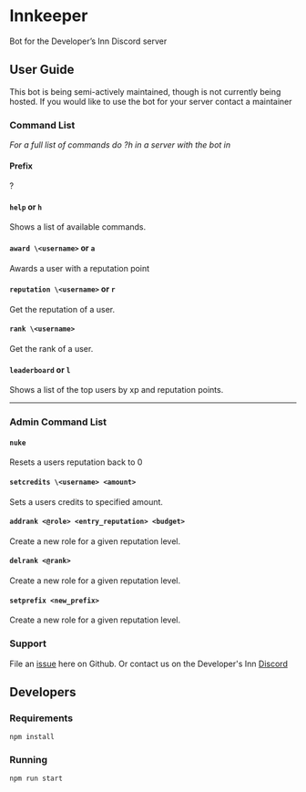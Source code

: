 # Innkeeper


Bot for the Developer’s Inn Discord server

## User Guide

This bot is being semi-actively maintained, though is not currently being hosted. If you would like to use the bot for your server contact a maintainer

### Command List
*For a full list of commands do ?h in a server with the bot in*
#### Prefix
?
#### `help` or `h`
Shows a list of available commands.
#### `award \<username>` or `a`
Awards a user with a reputation point
#### `reputation \<username>` or `r`
Get the reputation of a user.
#### `rank \<username>`
Get the rank of a user.
#### `leaderboard` or `l`
Shows a list of the top users by xp and reputation points.

---

### Admin Command List

#### `nuke`
Resets a users reputation back to 0
#### `setcredits \<username> <amount>`
Sets a users credits to specified amount.
#### `addrank <@role> <entry_reputation> <budget>`
Create a new role for a given reputation level.
#### `delrank <@rank>`
Create a new role for a given reputation level.
#### `setprefix <new_prefix>`
Create a new role for a given reputation level.

### Support

File an [issue](https://github.com/dev-inn/innkeeper/issues) here on Github. Or contact us on the Developer's Inn <a href="https://discord.gg/va3eAbg">Discord</a>

## Developers

### Requirements

```
npm install
```

### Running

`npm run start`
